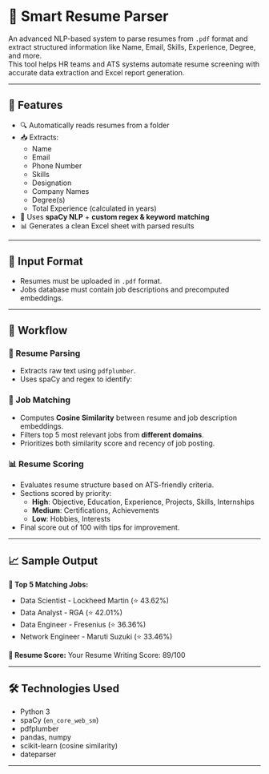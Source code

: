 # 📄 Smart Resume Parser

An advanced NLP-based system to parse resumes from `.pdf` format and extract structured information like Name, Email, Skills, Experience, Degree, and more.  
This tool helps HR teams and ATS systems automate resume screening with accurate data extraction and Excel report generation.

---

## 📌 Features

- 🔍 Automatically reads resumes from a folder
- 📥 Extracts:
  - Name
  - Email
  - Phone Number
  - Skills
  - Designation
  - Company Names
  - Degree(s)
  - Total Experience (calculated in years)
- 🧠 Uses **spaCy NLP** + **custom regex & keyword matching**
- 📊 Generates a clean Excel sheet with parsed results

---


## 📂 Input Format

- Resumes must be uploaded in `.pdf` format.
- Jobs database must contain job descriptions and precomputed embeddings.

---

## 🚀 Workflow

### 📝 Resume Parsing
- Extracts raw text using `pdfplumber`.
- Uses spaCy and regex to identify:

### 🧠 Job Matching
- Computes **Cosine Similarity** between resume and job description embeddings.
- Filters top 5 most relevant jobs from **different domains**.
- Prioritizes both similarity score and recency of job posting.

### 📊 Resume Scoring
- Evaluates resume structure based on ATS-friendly criteria.
- Sections scored by priority:
  - **High**: Objective, Education, Experience, Projects, Skills, Internships
  - **Medium**: Certifications, Achievements
  - **Low**: Hobbies, Interests
- Final score out of 100 with tips for improvement.

---

## 📈 Sample Output

**🔹 Top 5 Matching Jobs:**
 - Data Scientist - Lockheed Martin (⭐ 43.62%)
 - Data Analyst - RGA (⭐ 42.01%)
 - Data Engineer - Fresenius (⭐ 36.36%)
 - Network Engineer - Maruti Suzuki (⭐ 33.46%)


**📄 Resume Score:**
Your Resume Writing Score: 89/100

---

## 🛠 Technologies Used

- Python 3
- spaCy (`en_core_web_sm`)
- pdfplumber
- pandas, numpy
- scikit-learn (cosine similarity)
- dateparser

---
